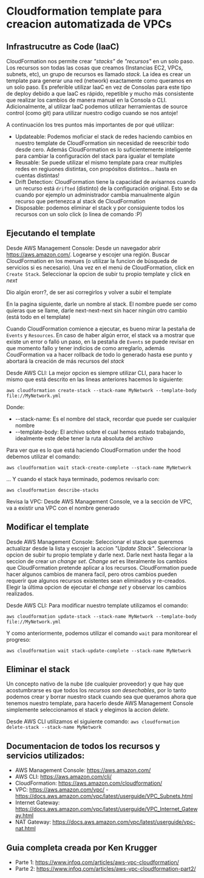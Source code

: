 # Cloudformation template para creacion automatizada de VPCs

## Infrastrucutre as Code (IaaC)

CloudFormation nos permite crear *"stacks"* de *"recursos"* en un solo paso. Los recursos son todas las cosas que creamos (Instancias EC2, VPCs, subnets, etc), un grupo de recursos es llamado *stack*. La idea es crear un template para generar una red (network) exactamente como queramos en un solo paso.
Es preferible utilizar IaaC en vez de Consolas para este tipo de deploy debido a que IaaC es rápido, repetible y mucho más consistente que realizar los cambios de manera manual en la Consola o CLI.
Adicionalmente, al utilizar IaaC podemos utilizar herramientas de source control (como git) para utilizar nuestro codigo cuando se nos antoje!

A continuación los tres puntos más importantes de por qué utilizar:

- Updateable: Podemos moficiar el stack de redes haciendo cambios en nuestro template de CloudFormation sin necesidad de reescribir todo desde cero. Además CloudFormation es lo suficientemente inteligente para cambiar la configuración del stack para igualar el template
- Reusable: Se puede utilizar el mismo template para crear multiples redes en regiuones distintas, con propósitos distintos... hasta en cuentas distintas!
- Drift Detection: CloudFormation tiene la capacidad de avisarnos cuando un recurso está `drifted` (distinto) de la configuración original. Esto se da cuando por ejemplo un administrador cambia manualmente algún recurso que pertenezca al stack de CloudFormation
- Disposable: podemos eliminar el stack y por consiguiente todos los recursos con un solo click (o linea de comando :P)


## Ejecutando el template

Desde AWS Management Console:
Desde un navegador abrir https://aws.amazon.com/. Logearse y escojer una región. Buscar CloudFormation en los menues (o utilizar la funcion de búsqueda de servicios si es necesario). Una vez en el menú de CloudFormation, click en `Create Stack`. Seleccionar la opcion de subir tu propio template y click en *next*

Dio algún erorr?, de ser asi corregirlos y volver a subir el template

En la pagina siguiente, darle un nombre al stack. El nombre puede ser como quieras que se llame, darle next-next-next sin hacer ningún otro cambio (está todo en el template)

Cuando CloudFormation comience a ejecutar, es bueno mirar la pestaña de `Events` y `Resources`. En caso de haber algún error, el stack va a mostrar que existe un error o falló un paso, en la pestaña de `Events` se puede revisar en que momento fallo y tener indicios de como arreglarlo, además CoudFormation va a hacer rollback de todo lo generado hasta ese punto y abortará la creación de más recursos del *stack*

Desde AWS CLI:
La mejor opcion es siempre utilizar CLI, para hacer lo mismo que está descrito en las lineas anteriores hacemos lo siguiente:

`aws cloudformation create-stack --stack-name MyNetwork --template-body file://MyNetwork.yml`

Donde:
- --stack-name: Es el nombre del stack, recordar que puede ser cualquier nombre
- --template-body: El archivo sobre el cual hemos estado trabajando, idealmente este debe tener la ruta absoluta del archivo

Para ver que es lo que está haciendo CloudFormation under the hood debemos utilizar el comando:

`aws cloudformation wait stack-create-complete --stack-name MyNetwork`

... Y cuando el stack haya terminado, podemos revisarlo con:

`aws cloudformation describe-stacks` 

Revisa la VPC:
Desde AWS Management Console, ve a la sección de VPC, va a existir una VPC con el nombre generado


## Modificar el template

Desde AWS Management Console:
Seleccionar el stack que queremos actualizar desde la lista y escojer la accion *"Update Stack"*. Seleccionar la opcion de subir tu propio template y darle next. Darle next hasta llegar a la seccion de crear un *change set*. *Change set* es literalmente los cambios que CloudFormation pretende aplicar a los recursos. CloudFormation puede hacer algunos cambios de manera facil, pero otros cambios pueden requerir que algunos recursos existentes sean eliminados y re-creados. Elegir la última opcion de ejecutar el *change set* y observar los cambios realizados.

Desde AWS CLI:
Para modificar nuestro template utilizamos el comando:

`aws cloudformation update-stack --stack-name MyNetwork --template-body file://MyNetwork.yml` 

Y como anteriormente, podemos utilizar el comando `wait` para monitorear el progreso:

`aws cloudformation wait stack-update-complete --stack-name MyNetwork`


## Eliminar el stack

Un concepto nativo de la nube (de cualquier proveedor) y que hay que acostumbrarse es que todos los *recursos son desechables*, por lo tanto podemos crear y borrar nuestro stack cuando sea que queramos ahora que tenemos nuestro template, para hacerlo desde AWS Management Console simplemente seleccionamos el stack y elegimos la accion *delete*.

Desde AWS CLI utilizamos el siguiente comando: `aws cloudformation delete-stack --stack-name MyNetwork`


## Documentacion de todos los recursos y servicios utilizados:

- AWS Management Console: https://aws.amazon.com/
- AWS CLI: https://aws.amazon.com/cli/
- CloudFormation: https://aws.amazon.com/cloudformation/
- VPC: https://aws.amazon.com/vpc/ - https://docs.aws.amazon.com/vpc/latest/userguide/VPC_Subnets.html
- Internet Gateway: https://docs.aws.amazon.com/vpc/latest/userguide/VPC_Internet_Gateway.html
- NAT Gateway: https://docs.aws.amazon.com/vpc/latest/userguide/vpc-nat.html

## Guia completa creada por Ken Krugger
- Parte 1: https://www.infoq.com/articles/aws-vpc-cloudformation/
- Parte 2: https://www.infoq.com/articles/aws-vpc-cloudformation-part2/
